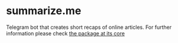 # summarize.me
Telegram bot that creates short recaps of online articles. For further information please check [the package at its core](https://github.com/Tsadoq/rec.ap) 
